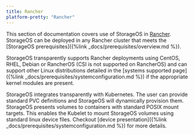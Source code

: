 ```yaml
---
title: Rancher
platform-pretty: "Rancher"
---
```


This section of documentation covers use of StorageOS in
[Rancher](https://www.rancher.com/). StorageOS can be deployed in any Rancher cluster
that meets the [StorageOS prerequisites]({%link
_docs/prerequisites/overview.md %}).

StorageOS transparently supports Rancher deployments using CentOS, RHEL, Debian
or RancherOS (CSI is not supported on RancherOS) and can support other
Linux distributions detailed in the [systems supported page]({%link
_docs/prerequisites/systemconfiguration.md %}) if the appropriate kernel
modules are present.

StorageOS integrates transparently with Kubernetes. The user can provide
standard PVC definitions and StorageOS will dynamically provision them.
StorageOS presents volumes to containers with standard POSIX mount targets.
This enables the Kubelet to mount StorageOS volumes using standard linux device
files. Checkout [device presentation]({%link
_docs/prerequisites/systemconfiguration.md %}) for more details.
